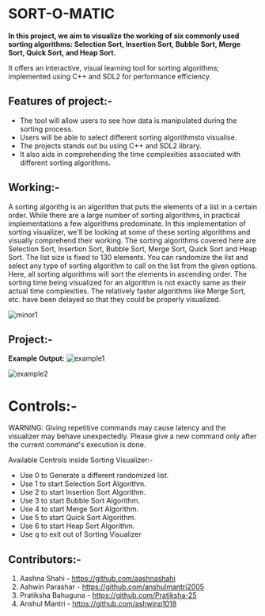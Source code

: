 # SORT-O-MATIC
**In this project, we aim to visualize the working of six commonly used sorting algorithms: Selection Sort, Insertion Sort, Bubble Sort, Merge Sort, Quick Sort, and Heap Sort.**

It offers an interactive, visual learning tool for sorting algorithms; implemented using C++ and SDL2 for performance efficiency.

## Features of project:-
- The tool will allow users to see how data is manipulated during the sorting process.
- Users will be able to select different sorting algorithmsto visualise.
- The projects stands out bu using C++ and SDL2 library.
- It also aids in comprehending the time complexities associated with different sorting algorithms.

## Working:-

A sorting algorithg is an algorithm that puts the elements of a list in a certain order. While there are a large number of sorting algorithms, in practical implementations a few algorithms predominate.
In this implementation of sorting visualizer, we'll be looking at some of these sorting algorithms and visually comprehend their working.
The sorting algorithms covered here are Selection Sort, Insertion Sort, Bubble Sort, Merge Sort, Quick Sort and Heap Sort.
The list size is fixed to 130 elements. You can randomize the list and select any type of sorting algorithm to call on the list from the given options. Here, all sorting algorithms will sort the elements in ascending order. The sorting time being visualized for an algorithm is not exactly same as their actual time complexities. The relatively faster algorithms like Merge Sort, etc. have been delayed so that they could be properly visualized.

![minor1](https://github.com/user-attachments/assets/2048c6dd-e125-4887-b70f-6469e7f45867)

## Project:- 

**Example Output:**
![example1](https://github.com/user-attachments/assets/87d8928e-65fe-4cb4-9de7-76c2ffe6ffb9)

![example2](https://github.com/user-attachments/assets/eef96e5f-f742-4e67-8eb9-014c78ef1055)

# Controls:-

WARNING: Giving repetitive commands may cause latency and the visualizer may behave unexpectedly. Please give a new command only after the current command's execution is done.

Available Controls inside Sorting Visualizer:-
- Use 0 to Generate a different randomized list.
- Use 1 to start Selection Sort Algorithm.
- Use 2 to start Insertion Sort Algorithm.
- Use 3 to start Bubble Sort Algorithm.
- Use 4 to start Merge Sort Algorithm.
- Use 5 to start Quick Sort Algorithm.
- Use 6 to start Heap Sort Algorithm.
- Use q to exit out of Sorting Visualizer





## Contributors:-
1. Aashna Shahi - https://github.com/aashnashahi
2. Ashwin Parashar - https://github.com/anshulmantri2005
3. Pratiksha Bahuguna - https://github.com/Pratiksha-25
4. Anshul Mantri - https://github.com/ashwinp1018
